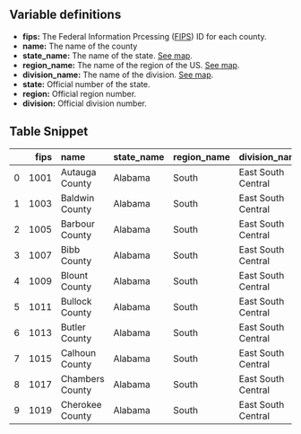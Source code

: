 ## Variable definitions

- __fips:__ The Federal Information Prcessing ([FIPS](https://www.nist.gov/standardsgov/compliance-faqs-federal-information-processing-standards-fips)) ID for each county.
- __name:__ The name of the county
- __state_name:__ The name of the state. [See map](https://www2.census.gov/geo/pdfs/maps-data/maps/reference/us_regdiv.pdf).
- __region_name:__ The name of the region of the US. [See map](https://www2.census.gov/geo/pdfs/maps-data/maps/reference/us_regdiv.pdf).
- __division_name:__ The name of the division. [See map](https://www2.census.gov/geo/pdfs/maps-data/maps/reference/us_regdiv.pdf).
- __state:__ Official number of the state.
- __region:__ Official region number.
- __division:__ Official division number.

## Table Snippet

|    |   fips | name            | state_name   | region_name   | division_name      |   state |   region |   division |
|---:|-------:|:----------------|:-------------|:--------------|:-------------------|--------:|---------:|-----------:|
|  0 |   1001 | Autauga County  | Alabama      | South         | East South Central |       1 |        3 |          6 |
|  1 |   1003 | Baldwin County  | Alabama      | South         | East South Central |       1 |        3 |          6 |
|  2 |   1005 | Barbour County  | Alabama      | South         | East South Central |       1 |        3 |          6 |
|  3 |   1007 | Bibb County     | Alabama      | South         | East South Central |       1 |        3 |          6 |
|  4 |   1009 | Blount County   | Alabama      | South         | East South Central |       1 |        3 |          6 |
|  5 |   1011 | Bullock County  | Alabama      | South         | East South Central |       1 |        3 |          6 |
|  6 |   1013 | Butler County   | Alabama      | South         | East South Central |       1 |        3 |          6 |
|  7 |   1015 | Calhoun County  | Alabama      | South         | East South Central |       1 |        3 |          6 |
|  8 |   1017 | Chambers County | Alabama      | South         | East South Central |       1 |        3 |          6 |
|  9 |   1019 | Cherokee County | Alabama      | South         | East South Central |       1 |        3 |          6 |